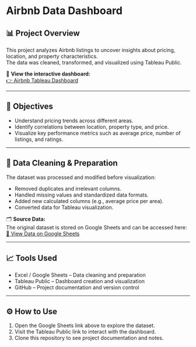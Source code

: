 # Airbnb Data Dashboard

## 📊 Project Overview
This project analyzes Airbnb listings to uncover insights about pricing, location, and property characteristics.  
The data was cleaned, transformed, and visualized using Tableau Public.

🔗 **View the interactive dashboard:**  
[👉 Airbnb Tableau Dashboard](https://public.tableau.com/views/AirBNB_17612609653700/Dashboard1?:language=en-US)

---

## 🧠 Objectives
- Understand pricing trends across different areas.
- Identify correlations between location, property type, and price.
- Visualize key performance metrics such as average price, number of listings, and ratings.

---

## 🧹 Data Cleaning & Preparation
The dataset was processed and modified before visualization:
- Removed duplicates and irrelevant columns.  
- Handled missing values and standardized data formats.  
- Added new calculated columns (e.g., average price per area).  
- Converted data for Tableau visualization.

🗂 **Source Data:**  
The original dataset is stored on Google Sheets and can be accessed here:  
[📄 View Data on Google Sheets](https://docs.google.com/spreadsheets/d/1380yk0aSBQMV9i1ho40-_8RGJQQ5gGLQE1NoJYQD3-4/edit?usp=sharing)

---

## 📈 Tools Used
- Excel / Google Sheets – Data cleaning and preparation  
- Tableau Public – Dashboard creation and visualization  
- GitHub – Project documentation and version control  

---

## ⚙️ How to Use
1. Open the Google Sheets link above to explore the dataset.  
2. Visit the Tableau Public link to interact with the dashboard.  
3. Clone this repository to see project documentation and notes.  



